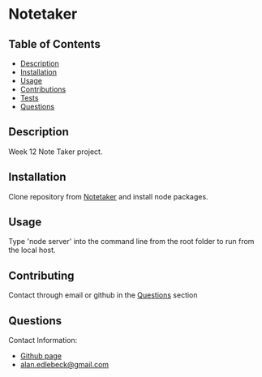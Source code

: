 # Notetaker 

  ## Table of Contents
  - [Description](#description)
  - [Installation](#installation)
  - [Usage](#usage)
  - [Contributions](#contributing)
  - [Tests](#tests)
  - [Questions](#questions)

  
  ## Description
  Week 12 Note Taker project.
  
  ## Installation
  Clone repository from [Notetaker](www.github.com/edlebeck/notetaker) and install node packages.  
  
  ## Usage
  Type 'node server' into the command line from the root folder to run from the local host.   
  
  ## Contributing
  Contact through email or github in the [Questions](#questions) section
  
  ## Questions
  Contact Information:
  - [Github page](https://github.com/edlebeck)
  - alan.edlebeck@gmail.com
